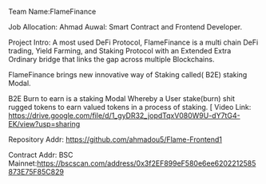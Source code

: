 Team Name:FlameFinance

Job Allocation:
    Ahmad Auwal: Smart Contract and Frontend Developer.

Project Intro: A most used DeFi Protocol, FlameFinance is a multi chain DeFi trading, Yield Farming, and Staking Protocol with an Extended Extra Ordinary bridge that links the gap across multiple Blockchains.

FlameFinance brings new innovative way of Staking called( B2E) staking Modal.

B2E Burn to earn is a staking Modal Whereby a User stake(burn) shit rugged tokens to earn valued tokens in a process of staking.
[
Video Link:
     https://drive.google.com/file/d/1_gyDR32_jopdTqxV080W9U-dY7tG4-EK/view?usp=sharing
     
Repository Addr:
     https://github.com/ahmadou5/Flame-Frontend1    
     
Contract Addr:
     BSC Mainnet:https://bscscan.com/address/0x3f2EF899eF580e6ee6202212585873E75F85C829
